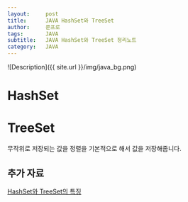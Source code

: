 ```yaml
---
layout:     post
title:      JAVA HashSet와 TreeSet
author:     쭌프로
tags:       JAVA
subtitle:   JAVA HashSet와 TreeSet 정리노트
category:   JAVA
---
```


<!-- Start Writing Below in Markdown -->

![Description]({{ site.url }}/img/java_bg.png)

# HashSet

<script src="https://gist.github.com/alalstjr/9257a7a616749ff61c93d70b0c7dbdbd.js"></script>

# TreeSet

무작위로 저장되는 값을 정렬을 기본적으로 해서 값을 저장해줍니다.

<script src="https://gist.github.com/alalstjr/3127a0b166d7c68a68ec6f60ead84120.js"></script>

## 추가 자료

<a href="https://swalloow.tistory.com/36">HashSet와 TreeSet의 특징</a>
